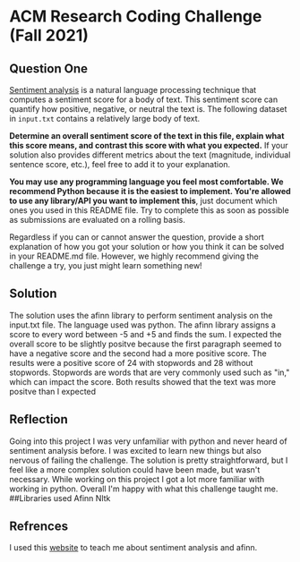 # ACM Research Coding Challenge (Fall 2021)

## [](https://github.com/ACM-Research/Coding-Challenge-S21#question-one)Question One

[Sentiment analysis](https://en.wikipedia.org/wiki/Sentiment_analysis) is a natural language processing technique that computes a sentiment score for a body of text. This sentiment score can quantify how positive, negative, or neutral the text is. The following dataset in  `input.txt`  contains a relatively large body of text.

**Determine an overall sentiment score of the text in this file, explain what this score means, and contrast this score with what you expected.**  If your solution also provides different metrics about the text (magnitude, individual sentence score, etc.), feel free to add it to your explanation.   

**You may use any programming language you feel most comfortable. We recommend Python because it is the easiest to implement. You're allowed to use any library/API you want to implement this**, just document which ones you used in this README file. Try to complete this as soon as possible as submissions are evaluated on a rolling basis.

Regardless if you can or cannot answer the question, provide a short explanation of how you got your solution or how you think it can be solved in your README.md file. However, we highly recommend giving the challenge a try, you just might learn something new!

## Solution
The solution uses the afinn library to perform sentiment analysis on the input.txt file. The language used was python. The afinn library assigns a score to every word between -5 and +5 and finds the sum.
I expected the overall score to be slightly positve because the first paragraph seemed to have a negative score and the second had a more positive score. The results were a 
positive score of 24 with stopwords and 28 without stopwords. Stopwords are words that are very commonly used such as "in," which can impact the score. Both results showed that the text was more positve than I expected

## Reflection
Going into this project I was very unfamiliar with python and never heard of sentiment analysis before. I was excited to learn new things but also nervous of failing the challenge. The solution is pretty straightforward, but I feel like a more complex solution could have been made, but wasn't necessary. 
While working on this project I got a lot more familiar with working in python. Overall I'm happy with what this challenge taught me.
##Libraries used
Afinn
Nltk

## Refrences 
I used this [website](https://www.kdnuggets.com/2018/08/emotion-sentiment-analysis-practitioners-guide-nlp-5.html) to teach me about sentiment analysis and afinn.

